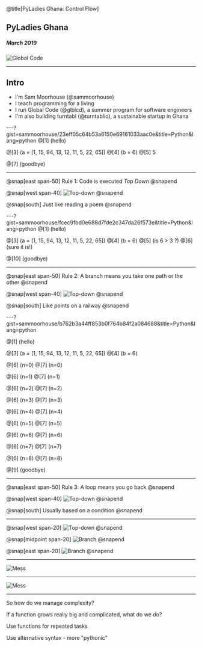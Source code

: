 @title[PyLadies Ghana: Control Flow]

## PyLadies Ghana
##### March 2019
![Global Code](GC_Logo_artwork_RGB-LOGO_colour_SMALL.png)

---
## Intro
* I'm Sam Moorhouse (@sammoorhouse)
* I teach programming for a living
* I run Global Code (@glblcd), a summer program for software engineers
* I'm also building turntabl (@turntablio), a sustainable startup in Ghana

---?gist=sammoorhouse/23eff05c64b53a6150e69161033aac0e&title=Python&lang=python
@[1] (hello)

@[3] (a = [1, 15, 94, 13, 12, 11, 5, 22, 65])
@[4] (b = 6)
@[5] 5

@[7] (goodbye)

---

@snap[east span-50]
Rule 1: Code is executed *Top Down*
@snapend

@snap[west span-40]
![Top-down](down-arrow.png)
@snapend

@snap[south]
Just like reading a poem
@snapend

---?gist=sammoorhouse/fcec9fbd0e688d7fde2c347da26f573e&title=Python&lang=python
@[1] (hello)

@[3] (a = [1, 15, 94, 13, 12, 11, 5, 22, 65])
@[4] (b = 6)
@[5] (is 6 > 3 ?)
@[6] (sure it is!)

@[10] (goodbye)

---

@snap[east span-50]
Rule 2: A branch means you take one path or the other
@snapend

@snap[west span-40]
![Top-down](branch.png)
@snapend


@snap[south]
Like points on a railway
@snapend

---?gist=sammoorhouse/b762b3a44ff853b0f764b84f2a084688&title=Python&lang=python

@[1] (hello)

@[3] (a = [1, 15, 94, 13, 12, 11, 5, 22, 65])
@[4] (b = 6)

@[6] (n=0)
@[7] (n=0)

@[6] (n=1)
@[7] (n=1)

@[6] (n=2)
@[7] (n=2)

@[6] (n=3)
@[7] (n=3)

@[6] (n=4)
@[7] (n=4)

@[6] (n=5)
@[7] (n=5)

@[6] (n=6)
@[7] (n=6)

@[6] (n=7)
@[7] (n=7)

@[6] (n=8)
@[7] (n=8)

@[9] (goodbye)

---




@snap[east span-50]
Rule 3: A loop means you go back
@snapend

@snap[west span-40]
![Top-down](loop.png)
@snapend

@snap[south]
Usually based on a condition
@snapend

---

@snap[west span-20]
![Top-down](down-arrow.png)
@snapend

@snap[midpoint span-20]
![Branch](branch.png)
@snapend

@snap[east span-20]
![Branch](loop.png)
@snapend

---

![Mess](mess.png)

---

![Mess](more-mess.png)

---

So how do we manage complexity?

If a function grows really big and complicated, what do we do?

Use functions for repeated tasks

Use alternative syntax - more "pythonic"